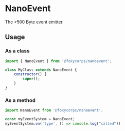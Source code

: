 # NanoEvent
The >500 Byte event emitter.

## Usage

### As a class
```js
import { NanoEvent } from '@foxycorps/nanoevent';

class MyClass extends NanoEvent {
    constructor() {
        super();
    }
}
```

### As a method

```js
import NanoEvent from '@foxycorps/nanoevent';

const myEventSystem = NanoEvent;
myEventSystem.on('type', () => console.log("called"))
```